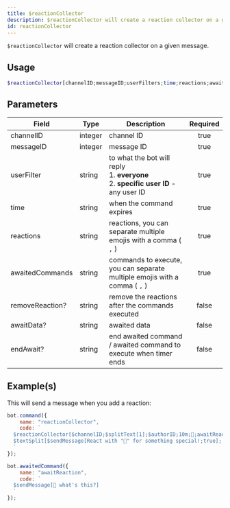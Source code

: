 ```yaml
---
title: $reactionCollector
description: $reactionCollector will create a reaction collector on a given message.
id: reactionCollector
---
```


`$reactionCollector` will create a reaction collector on a given message.

## Usage

```php
$reactionCollector[channelID;messageID;userFilters;time;reactions;awaitedCommands;removeReaction?;awaitData?;endAwait?]
```

## Parameters

| Field           | Type    | Description                                                                                    | Required |
|-----------------|---------|------------------------------------------------------------------------------------------------|:--------:|
| channelID       | integer | channel ID                                                                                     |   true   |
| messageID       | integer | message ID                                                                                     |   true   |
| userFilter      | string  | to what the bot will reply <br /> 1. **everyone** <br /> 2. **specific user ID** - any user ID |   true   |
| time            | string  | when the command expires                                                                       |   true   |
| reactions       | string  | reactions, you can separate multiple emojis with a comma ( `,` )                               |   true   |
| awaitedCommands | string  | commands to execute, you can separate multiple emojis with a comma ( `,` )                     |   true   |
| removeReaction? | string  | remove the reactions after the commands executed                                               |  false   |
| awaitData?      | string  | awaited data                                                                                   |  false   |
| endAwait?       | string  | end awaited command / awaited command to execute when timer ends                               |  false   |

## Example(s)

This will send a message when you add a reaction:

```js
bot.command({
    name: "reactionCollector",
    code: `
  $reactionCollector[$channelID;$splitText[1];$authorID;10m;👀;awaitReaction;true]
  $textSplit[$sendMessage[React with "👀" for something special!;true]; ]
  `
});

bot.awaitedCommand({
    name: "awaitReaction",
    code: `
  $sendMessage[👀 what's this?]
  `
});
```

